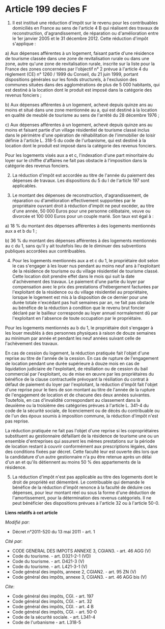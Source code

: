 # Article 199 decies F

1. Il est institué une réduction d'impôt sur le revenu pour les contribuables domiciliés en France au sens de l'article 4 B
qui réalisent des travaux de reconstruction, d'agrandissement, de réparation ou d'amélioration entre le 1er janvier 2005 et
le 31 décembre 2012. Cette réduction d'impôt s'applique : 

a) Aux dépenses afférentes à un logement, faisant partie d'une résidence de tourisme classée dans une zone de revitalisation
rurale ou dans une zone, autre qu'une zone de revitalisation rurale, inscrite sur la liste pour la France des zones
concernées par l'objectif n° 2 prévue à l'article 4 du règlement (CE) n° 1260 / 1999 du Conseil, du 21 juin 1999, portant
dispositions générales sur les fonds structurels, à l'exclusion des communes situées dans des agglomérations de plus de 5 000
habitants, qui est destiné à la location dont le produit est imposé dans la catégorie des revenus fonciers ; 

b) Aux dépenses afférentes à un logement, achevé depuis quinze ans au moins et situé dans une zone mentionnée au a, qui est
destiné à la location en qualité de meublé de tourisme au sens de l'arrêté du 28 décembre 1976 ; 

c) Aux dépenses afférentes à un logement, achevé depuis quinze ans au moins et faisant partie d'un village résidentiel de
tourisme classé inclus dans le périmètre d'une opération de réhabilitation de l'immobilier de loisir définie à l'article L.
318-5 du code de l'urbanisme, qui est destiné à la location dont le produit est imposé dans la catégorie des revenus
fonciers. 

Pour les logements visés aux a et c, l'indexation d'une part minoritaire du loyer sur le chiffre d'affaires ne fait pas
obstacle à l'imposition dans la catégorie des revenus fonciers. 

2. La réduction d'impôt est accordée au titre de l'année du paiement des dépenses de travaux. Les dispositions du 5 du I de
l'article 197 sont applicables. 

3. Le montant des dépenses de reconstruction, d'agrandissement, de réparation ou d'amélioration effectivement supportées par
le propriétaire ouvrant droit à réduction d'impôt ne peut excéder, au titre d'une année, 50 000 Euros pour une personne
célibataire, veuve ou divorcée et 100 000 Euros pour un couple marié. Son taux est égal à : 

a) 18 % du montant des dépenses afférentes à des logements mentionnés aux a et b du 1 ; 

b) 36 % du montant des dépenses afférentes à des logements mentionnés au c du 1, sans qu'il y ait toutefois lieu de le
diminuer des subventions publiques accordées aux contribuables. 

4. Pour les logements mentionnés aux a et c du 1, le propriétaire doit selon le cas s'engager à les louer nus pendant au
moins neuf ans à l'exploitant de la résidence de tourisme ou du village résidentiel de tourisme classé. Cette location doit
prendre effet dans le mois qui suit la date d'achèvement des travaux. Le paiement d'une partie du loyer par compensation avec
le prix des prestations d'hébergement facturées par l'exploitant de la résidence ou du village résidentiel au propriétaire,
lorsque le logement est mis à la disposition de ce dernier pour une durée totale n'excédant pas huit semaines par an, ne fait
pas obstacle au bénéfice de la réduction à condition que le revenu brut foncier déclaré par le bailleur corresponde au loyer
annuel normalement dû par l'exploitant en l'absence de toute occupation par le propriétaire. 

Pour les logements mentionnés au b du 1, le propriétaire doit s'engager à les louer meublés à des personnes physiques à
raison de douze semaines au minimum par année et pendant les neuf années suivant celle de l'achèvement des travaux. 

En cas de cession du logement, la réduction pratiquée fait l'objet d'une reprise au titre de l'année de la cession. En cas de
rupture de l'engagement de location pendant une durée supérieure à douze mois en cas de liquidation judiciaire de
l'exploitant, de résiliation ou de cession du bail commercial par l'exploitant, ou de mise en œuvre par les propriétaires du
bénéfice de la clause contractuelle prévoyant la résiliation du contrat à défaut de paiement du loyer par l'exploitant, la
réduction d'impôt fait l'objet d'une reprise pour le tiers de son montant au titre de l'année de la rupture de l'engagement
de location et de chacune des deux années suivantes. Toutefois, en cas d'invalidité correspondant au classement dans la
deuxième ou la troisième des catégories prévues à l'article L. 341-4 du code de la sécurité sociale, de licenciement ou de
décès du contribuable ou de l'un des époux soumis à imposition commune, la réduction d'impôt n'est pas reprise. 

La réduction pratiquée ne fait pas l'objet d'une reprise si les copropriétaires substituent au gestionnaire défaillant de la
résidence de tourisme une ou un ensemble d'entreprises qui assurent les mêmes prestations sur la période de location restant
à couvrir conformément aux prescriptions légales, dans des conditions fixées par décret. Cette faculté leur est ouverte dès
lors que la candidature d'un autre gestionnaire n'a pu être retenue après un délai d'un an et qu'ils détiennent au moins 50 %
des appartements de la résidence. 

5. La réduction d'impôt n'est pas applicable au titre des logements dont le droit de propriété est démembré. Le contribuable
qui demande le bénéfice de la réduction d'impôt renonce à la faculté de déduire ces dépenses, pour leur montant réel ou sous
la forme d'une déduction de l'amortissement, pour la détermination des revenus catégoriels. Il ne peut bénéficier des
dispositions prévues à l'article 32 ou à l'article 50-0.

**Liens relatifs à cet article**

_Modifié par_:

  - Décret n°2011-520 du 13 mai 2011 - art. 1

_Cité par_:

  - CODE GENERAL DES IMPOTS ANNEXE 3, CGIAN3. - art. 46 AGG (V)
  - Code du tourisme. - art. D321-2-1 (VD)
  - Code du tourisme. - art. D421-3 (V)
  - Code du tourisme. - art. L421-3-1 (V)
  - Code général des impôts, annexe 2, CGIAN2. - art. 95 ZN (V)
  - Code général des impôts, annexe 3, CGIAN3. - art. 46 AGG bis (V)

_Cite_:

  - Code général des impôts, CGI. - art. 197
  - Code général des impôts, CGI. - art. 32
  - Code général des impôts, CGI. - art. 4 B
  - Code général des impôts, CGI. - art. 50-0
  - Code de la sécurité sociale. - art. L341-4
  - Code de l'urbanisme - art. L318-5
